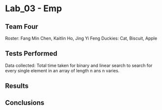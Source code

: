 # Lab_03 - Emp

## Team Four 
Roster: Fang Min Chen, Kaitlin Ho, Jing Yi Feng
		Duckies: Cat, Biscuit, Apple
		
## Tests Performed
Data collected: Total time taken for binary and linear search to search for every single element in an array of length n ans n varies.


## Results


## Conclusions


